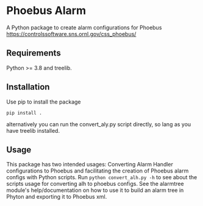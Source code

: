 # Phoebus Alarm

A Python package to create alarm configurations for Phoebus
https://controlssoftware.sns.ornl.gov/css_phoebus/

## Requirements
Python >= 3.8 and treelib.

## Installation
Use pip to install the package
```
pip install .
```
alternatively you can run the convert_aly.py script directly, so lang as you have treelib installed.

## Usage
This package has two intended usages: Converting Alarm Handler configurations to Phoebus and facilitating the creation of Phoebus alarm configs with Python scripts.
Run `python convert_alh.py -h` to see about the scripts usage for converting alh to phoebus configs.
See the alarmtree module's help/documentation on how to use it to build an alarm tree in Phyton and exporting it to Phoebus xml.
